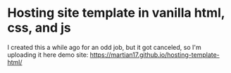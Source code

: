 # Hosting site template in vanilla html, css, and js
I created this a while ago for an odd job, but it got canceled, so I'm uploading it here
demo site: https://martian17.github.io/hosting-template-html/
